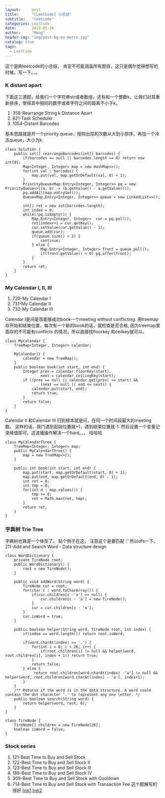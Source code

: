 ```yaml
---
layout:     post
title:      "[LeetCode] 小总结"
subtitle:   "leetcode"
categories: LeetCode
date:       2019-05-26
author:     "Meng"
header-img: "img/post-bg-os-metro.jpg"
catalog: true
tags:
  - LeetCode
---
```


这个是刷leetcode的小总结， 肯定不可能涵盖所有题目，这只是偶尔觉得想写的时候，写一下。。。

### K distant apart
下面这三道题，给我们一个字符串str或者数组，还有和一个整数k，让我们对其重新排序，使得其中相同的数字或者字符之间的距离不小于k。

 1. 358-Rearrange String k Distance Apart
 2. 621-Task Scheduler
 3. 1054-Distant Barcodes

基本思路就是开一个priority queue，按照出现的次数从大到小排序。再加一个冷冻queue，大小为k
```
class Solution {
    public int[] rearrangeBarcodes(int[] barcodes) {
        if(barcodes == null || barcodes.length == 0) return new int[0];
        Map<Integer, Integer> map = new HashMap<>();
        for(int val : barcodes) {
            map.put(val, map.getOrDefault(val, 0) + 1);   
        }
        PriorityQueue<Map.Entry<Integer, Integer>> pq = new PriorityQueue<>((a, b) -> (b.getValue() - a.getValue()));
        pq.addAll(map.entrySet());
        Queue<Map.Entry<Integer, Integer>> queue = new LinkedList<>();

        int[] ret = new int[barcodes.length];
        int index = 0;
        while(!pq.isEmpty()) {
            Map.Entry<Integer, Integer>  cur = pq.poll();
            ret[index++] = cur.getKey();
            cur.setValue(cur.getValue() - 1);
            queue.add(cur);
            if(queue.size() < 2) {
                continue;
            } else {
                Map.Entry<Integer, Integer> front = queue.poll();
                if(front.getValue() > 0) pq.offer(front);
            }
        }
        return ret;
    }
}
```

### My Calendar I, II, III
1. 729-My Calendar I
2. 731-My Calendar II
3. 732-My Calendar III

Calendar I是问是否能够成功book一个meeting without conflicting. 用treemap 存开始和结束位置，每次有一个新的book的话，就检查是否合格, 因为treemap里面存的不可能有conflicts 的情况，所以直接找floorkey 和ceilkey就可以。
```
class MyCalendar {
    TreeMap<Integer, Integer> calendar;

    MyCalendar() {
        calendar = new TreeMap();
    }
    public boolean book(int start, int end) {
        Integer prev = calendar.floorKey(start),
                next = calendar.ceilingKey(start);
        if ((prev == null || calendar.get(prev) <= start) &&
                (next == null || end <= next)) {
            calendar.put(start, end);
            return true;
        }
        return false;
    }
}
```
Calendar II 和Calendar III 归到根本就是问，在同一个时间段最大的meeting 数。
这样的话，我门遇到起始位置就+1，遇到结束位置就-1. 然后设置一个变量记录峰值即可。这波骚操作解决一个hard。。。 哈哈哈
```
class MyCalendarThree {
    TreeMap<Integer, Integer> map;
    public MyCalendarThree() {
        map = new TreeMap<>();
    }

    public int book(int start, int end) {
        map.put(start, map.getOrDefault(start, 0) + 1);
        map.put(end, map.getOrDefault(end, 0) - 1);
        int ret = 0;
        int tmp = 0;
        for(int d : map.values()) {
            tmp += d;
            ret = Math.max(ret, tmp);
        }
        return ret;
    }
}
```

### 字典树 Trie Tree
字典树也算是一个体型了。 贴个例子在这。
注意这个是要匹配 ‘.’ 所以dfs一下。
211-Add and Search Word - Data structure design
```
class WordDictionary {
    private TireNode root;
    public WordDictionary() {
        root = new TireNode();
    }

    public void addWord(String word) {
        TireNode cur = root;
        for(char c : word.toCharArray()) {
            if(cur.children[c -'a'] == null) {
                cur.children[c - 'a'] = new TireNode();
            }
            cur = cur.children[c - 'a'];
        }
        cur.isWord = true;
    }

    public boolean helper(String word, TireNode root, int index) {
        if(index == word.length()) return root.isWord;

        if(word.charAt(index) == '.') {
            for(int i = 0; i < 26; i++) {
                if(root.children[i] != null && helper(word, root.children[i], index + 1)) return true;
            }
            return false;
        } else {
             return root.children[word.charAt(index) -'a'] != null && helper(word, root.children[word.charAt(index) - 'a'], index+1);
        }
    }
    /** Returns if the word is in the data structure. A word could contain the dot character '.' to represent any one letter. */
    public boolean search(String word) {
        return helper(word, root, 0);
    }
}

class TireNode {
    TireNode[] children = new TireNode[26];
    boolean isWord = false;
}
```

### Stock series
1. 121-Best Time to Buy and Sell Stock
2. 122-Best Time to Buy and Sell Stock II
3. 123-Best Time to Buy and Sell Stock III
4. 188-Best Time to Buy and Sell Stock IV
5. 309-Best Time to Buy and Sell Stock with Cooldown
6. 714-Best Time to Buy and Sell Stock with Transaction Fee
这个题解写的很好 [link1](https://juejin.im/post/5cc501e7e51d456e2d69a7f4)
[link2](https://leetcode.com/problems/best-time-to-buy-and-sell-stock-with-transaction-fee/discuss/108870/most-consistent-ways-of-dealing-with-the-series-of-stock-problems)

